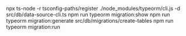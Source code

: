 npx ts-node -r tsconfig-paths/register ./node_modules/typeorm/cli.js -d src/db/data-source-cli.ts
npm run typeorm migration:show
npm run typeorm migration:generate src/db/migrations/create-tables
npm run typeorm migration:run
